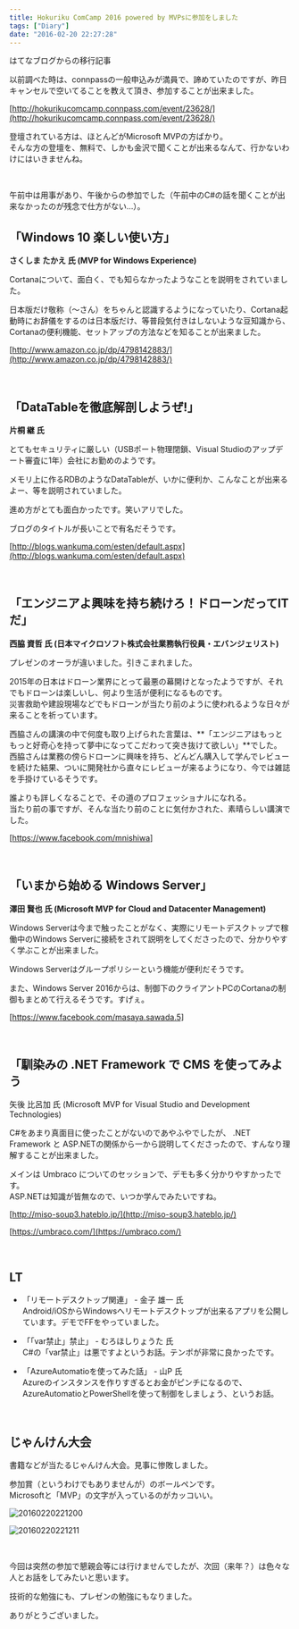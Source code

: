 ```yaml
---
title: Hokuriku ComCamp 2016 powered by MVPsに参加をしました
tags: ["Diary"]
date: "2016-02-20 22:27:28"
---
```


<div class="alert info">
はてなブログからの移行記事
</div>

以前調べた時は、connpassの一般申込みが満員で、諦めていたのですが、昨日キャンセルで空いてることを教えて頂き、参加することが出来ました。

[http://hokurikucomcamp.connpass.com/event/23628/](http://hokurikucomcamp.connpass.com/event/23628/)

登壇されている方は、ほとんどがMicrosoft MVPの方ばかり。  
そんな方の登壇を、無料で、しかも金沢で聞くことが出来るなんて、行かないわけにはいきませんね。

<br>

午前中は用事があり、午後からの参加でした（午前中のC#の話を聞くことが出来なかったのが残念で仕方がない…）。

## 「Windows 10 楽しい使い方」
**さくしま たかえ 氏 (MVP for Windows Experience)**

Cortanaについて、面白く、でも知らなかったようなことを説明をされていました。

日本版だけ敬称（～さん）をちゃんと認識するようになっていたり、Cortana起動時にお辞儀をするのは日本版だけ、等普段気付きはしないような豆知識から、Cortanaの便利機能、セットアップの方法などを知ることが出来ました。

[http://www.amazon.co.jp/dp/4798142883/](http://www.amazon.co.jp/dp/4798142883/)

<br>

## 「DataTableを徹底解剖しようぜ!」
**片桐 継 氏**

とてもセキュリティに厳しい（USBポート物理閉鎖、Visual Studioのアップデート審査に1年）会社にお勤めのようです。

メモリ上に作るRDBのようなDataTableが、いかに便利か、こんなことが出来るよー、等を説明されていました。

進め方がとても面白かったです。笑いアリでした。

ブログのタイトルが長いことで有名だそうです。

[http://blogs.wankuma.com/esten/default.aspx](http://blogs.wankuma.com/esten/default.aspx)

<br>

## 「エンジニアよ興味を持ち続けろ！ドローンだってITだ」
**西脇 資哲 氏 (日本マイクロソフト株式会社業務執行役員・エバンジェリスト)**

プレゼンのオーラが違いました。引きこまれました。

2015年の日本はドローン業界にとって最悪の幕開けとなったようですが、それでもドローンは楽しいし、何より生活が便利になるものです。  
災害救助や建設現場などでもドローンが当たり前のように使われるような日々が来ることを祈っています。

西脇さんの講演の中で何度も取り上げられた言葉は、**「エンジニアはもっともっと好奇心を持って夢中になってこだわって突き抜けて欲しい」**でした。  
西脇さんは業務の傍らドローンに興味を持ち、どんどん購入して学んでレビューを続けた結果、ついに開発社から直々にレビューが来るようになり、今では雑誌を手掛けているそうです。

誰よりも詳しくなることで、その道のプロフェッショナルになれる。  
当たり前の事ですが、そんな当たり前のことに気付かされた、素晴らしい講演でした。

[https://www.facebook.com/mnishiwa]

<br>

## 「いまから始める Windows Server」 
**澤田 賢也 氏 (Microsoft MVP for Cloud and Datacenter Management)**

Windows Serverは今まで触ったことがなく、実際にリモートデスクトップで稼働中のWindows Serverに接続をされて説明をしてくださったので、分かりやすく学ぶことが出来ました。

Windows Serverはグループポリシーという機能が便利だそうです。

また、Windows Server 2016からは、制御下のクライアントPCのCortanaの制御もまとめて行えるそうです。すげぇ。

[https://www.facebook.com/masaya.sawada.5]

<br>

## 「馴染みの .NET Framework で CMS を使ってみよう
矢後 比呂加 氏 (Microsoft MVP for Visual Studio and Development Technologies)

C#をあまり真面目に使ったことがないのであやふやでしたが、 .NET Framework と ASP.NETの関係から一から説明してくださったので、すんなり理解することが出来ました。

メインは Umbraco についてのセッションで、デモも多く分かりやすかったです。  
ASP.NETは知識が皆無なので、いつか学んでみたいですね。

[http://miso-soup3.hateblo.jp/](http://miso-soup3.hateblo.jp/)

[https://umbraco.com/](https://umbraco.com/)

<br>

## LT

* 「リモートデスクトップ関連」 - 金子 雄一 氏  
Android/iOSからWindowsへリモートデスクトップが出来るアプリを公開しています。デモでFFをやっていました。

* 「「var禁止」禁止」 - むろほしりょうた 氏  
C#の「var禁止」は悪ですよというお話。テンポが非常に良かったです。

* 「AzureAutomatioを使ってみた話」 - 山P 氏  
Azureのインスタンスを作りすぎるとお金がピンチになるので、AzureAutomatioとPowerShellを使って制御をしましょう、というお話。

<br>

## じゃんけん大会

書籍などが当たるじゃんけん大会。見事に惨敗しました。

参加賞（というわけでもありませんが）のボールペンです。  
Microsoftと「MVP」の文字が入っているのがカッコいい。

![20160220221200](20160220221200.png)

![20160220221211](20160220221211.png)

<br>

今回は突然の参加で懇親会等には行けませんでしたが、次回（来年？）は色々な人とお話をしてみたいと思います。

技術的な勉強にも、プレゼンの勉強にもなりました。

ありがとうございました。

<br>
